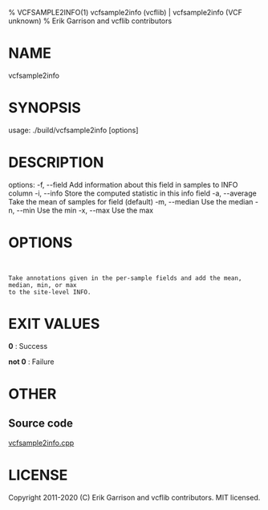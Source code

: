 % VCFSAMPLE2INFO(1) vcfsample2info (vcflib) | vcfsample2info (VCF unknown)
% Erik Garrison and vcflib contributors

# NAME

vcfsample2info

# SYNOPSIS

usage: ./build/vcfsample2info [options] <vcf file>

# DESCRIPTION

options: -f, --field Add information about this field in samples to INFO column -i, --info Store the computed statistic in this info field -a, --average Take the mean of samples for field (default) -m, --median Use the median -n, --min Use the min -x, --max Use the max



# OPTIONS

```


Take annotations given in the per-sample fields and add the mean, median, min, or max
to the site-level INFO.

```





# EXIT VALUES

**0**
: Success

**not 0**
: Failure

# OTHER

## Source code

[vcfsample2info.cpp](https://github.com/vcflib/vcflib/blob/master/src/vcfsample2info.cpp)

# LICENSE

Copyright 2011-2020 (C) Erik Garrison and vcflib contributors. MIT licensed.

<!--
  Created with ./scripts/bin2md.rb scripts/bin2md-template.erb
-->
